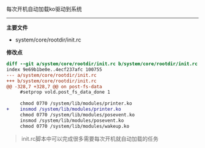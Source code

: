 每次开机自动加载ko驱动到系统

---

**主要文件**

* system/core/rootdir/init.rc

**修改点**

````diff
diff --git a/system/core/rootdir/init.rc b/system/core/rootdir/init.rc
index 9e69b1be0e..4ecf237afc 100755
--- a/system/core/rootdir/init.rc
+++ b/system/core/rootdir/init.rc
@@ -328,7 +328,7 @@ on post-fs-data
     #setprop vold.post_fs_data_done 1
 
     chmod 0770 /system/lib/modules/printer.ko
+    insmod /system/lib/modules/printer.ko
     chmod 0770 /system/lib/modules/posevent.ko
     insmod /system/lib/modules/posevent.ko
     chmod 0770 /system/lib/modules/wakeup.ko

````

> init.rc脚本中可以完成很多需要每次开机就自动加载的任务
